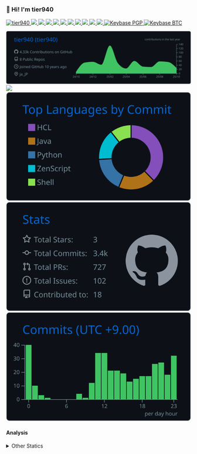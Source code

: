 ### 👋 Hi! I'm tier940

<p align="left"> 
  <a href="https://github.com/tier940/tier940/">
    <img src="https://komarev.com/ghpvc/?username=tier940" alt="tier940" />
  </a>
  <a href="http://twitter.com/tier940">
    <img height="20" src="https://img.shields.io/twitter/follow/tier940?label=Twitter&logo=twitter&style=flat" />
  </a>
  <a href="https://github.com/tier940">
    <img height="20" src="https://img.shields.io/github/followers/tier940?label=follow&logo=github&style=flat" />
  </a>
  <a href="https://www.reddit.com/user/tier940">
    <img height="20" src="https://img.shields.io/reddit/user-karma/combined/tier940?label=Reddit&logo=reddit&style=flat" />
  </a>
  <a href="https://stackoverflow.com/users/17317833/tier940">
    <img height="20" src="https://img.shields.io/stackexchange/stackoverflow/r/17317833?label=StackOverflow&logo=stack-overflow&style=flat" />
  </a>
  <a href="https://zenn.dev/tier940">
    <img height="20" src="https://zenn.badge.nikaera.com/s/tier940/likes" />
  </a>
  <a href="https://zenn.dev/tier940">
    <img height="20" src="https://zenn.badge.nikaera.com/s/tier940/followers" />
  </a>
  <a href="https://zenn.dev/tier940">
    <img height="20" src="https://zenn.badge.nikaera.com/s/tier940/articles" />
  </a>
  <a href="http://qiita.com/tier940">
    <img height="20" src="https://qiita-badge.apiapi.app/s/tier940/posts.svg" />
  </a>
  <a href="http://qiita.com/tier940">
    <img height="20" src="https://qiita-badge.apiapi.app/s/tier940/contributions.svg" />
  </a>
  <a href="https://github.com/tier940/tier940/">
    <img height="20" src="https://github.com/tier940/tier940/actions/workflows/main.yml/badge.svg" />
  </a>
  <a href="https://keybase.io/tier940">
    <img alt="Keybase PGP" src="https://img.shields.io/keybase/pgp/tier940">
  </a>
  <a href="https://keybase.io/tier940">
    <img alt="Keybase BTC" src="https://img.shields.io/keybase/btc/tier940">
  </a>
</p>

[![](https://raw.githubusercontent.com/tier940/tier940/main/profile-summary-card-output/github_dark/0-profile-details.svg)](https://github.com/vn7n24fzkq/github-profile-summary-cards)
[![](https://raw.githubusercontent.com/tier940/tier940/main/profile-summary-card-output/github_dark/1-repos-per-language.svg)](https://github.com/vn7n24fzkq/github-profile-summary-cards) [![](https://raw.githubusercontent.com/tier940/tier940/main/profile-summary-card-output/github_dark/2-most-commit-language.svg)](https://github.com/vn7n24fzkq/github-profile-summary-cards)
[![](https://raw.githubusercontent.com/tier940/tier940/main/profile-summary-card-output/github_dark/3-stats.svg)](https://github.com/vn7n24fzkq/github-profile-summary-cards) [![](https://raw.githubusercontent.com/tier940/tier940/main/profile-summary-card-output/github_dark/4-productive-time.svg)](https://github.com/vn7n24fzkq/github-profile-summary-cards)


#### Analysis
<!-- <img height="150" src="https://github.com/tier940/tier940/blob/master/images/stat.svg" alt="Alternative Text"/> -->

<details>
  <summary>Other Statics</summary>
  <!--START_SECTION:waka-->
![Code Time](http://img.shields.io/badge/Code%20Time-6%2C600%20hrs%2047%20mins-blue)

**🐱 My GitHub Data** 

> 📦 86.9 kB Used in GitHub's Storage 
 > 
> 💼 Opted to Hire
 > 
> 📜 14 Public Repositories 
 > 
> 🔑 9 Private Repositories 
 > 
**I'm an Early 🐤** 

```text
🌞 Morning                2699 commits        ████░░░░░░░░░░░░░░░░░░░░░   17.09 % 
🌆 Daytime                5760 commits        █████████░░░░░░░░░░░░░░░░   36.47 % 
🌃 Evening                5639 commits        █████████░░░░░░░░░░░░░░░░   35.70 % 
🌙 Night                  1697 commits        ███░░░░░░░░░░░░░░░░░░░░░░   10.74 % 
```
📅 **I'm Most Productive on Saturday** 

```text
Monday                   1649 commits        ███░░░░░░░░░░░░░░░░░░░░░░   10.44 % 
Tuesday                  2467 commits        ████░░░░░░░░░░░░░░░░░░░░░   15.62 % 
Wednesday                1862 commits        ███░░░░░░░░░░░░░░░░░░░░░░   11.79 % 
Thursday                 1611 commits        ███░░░░░░░░░░░░░░░░░░░░░░   10.20 % 
Friday                   2318 commits        ████░░░░░░░░░░░░░░░░░░░░░   14.68 % 
Saturday                 3017 commits        █████░░░░░░░░░░░░░░░░░░░░   19.10 % 
Sunday                   2871 commits        █████░░░░░░░░░░░░░░░░░░░░   18.18 % 
```


📊 **This Week I Spent My Time On** 

```text
🕑︎ Time Zone: Asia/Tokyo

💬 Programming Languages: 
Other                    22 hrs 31 mins      ████████████████████░░░░░   80.64 % 
YAML                     3 hrs 3 mins        ███░░░░░░░░░░░░░░░░░░░░░░   10.93 % 
Markdown                 1 hr 22 mins        █░░░░░░░░░░░░░░░░░░░░░░░░   04.90 % 
Jinja2                   27 mins             ░░░░░░░░░░░░░░░░░░░░░░░░░   01.66 % 
Java                     23 mins             ░░░░░░░░░░░░░░░░░░░░░░░░░   01.38 % 

🔥 Editors: 
Chrome                   23 hrs 33 mins      █████████████████████░░░░   84.32 % 
VS Code                  4 hrs 6 mins        ████░░░░░░░░░░░░░░░░░░░░░   14.68 % 
IntelliJ IDEA            16 mins             ░░░░░░░░░░░░░░░░░░░░░░░░░   00.99 % 

💻 Operating System: 
Windows                  24 hrs 8 mins       ██████████████████████░░░   86.44 % 
Linux                    3 hrs 47 mins       ███░░░░░░░░░░░░░░░░░░░░░░   13.56 % 
```

**I Mostly Code in Java** 

```text
Java                     10 repos            █████████░░░░░░░░░░░░░░░░   37.04 % 
Shell                    3 repos             ███░░░░░░░░░░░░░░░░░░░░░░   11.11 % 
HCL                      3 repos             ███░░░░░░░░░░░░░░░░░░░░░░   11.11 % 
Python                   2 repos             ██░░░░░░░░░░░░░░░░░░░░░░░   07.41 % 
JavaScript               1 repo              █░░░░░░░░░░░░░░░░░░░░░░░░   03.70 % 
```



**Timeline**

![Lines of Code chart](https://raw.githubusercontent.com/tier940/tier940/main/assets/bar_graph.png)


 Last Updated on 30/10/2025 01:07:05 UTC
<!--END_SECTION:waka-->
</details>
